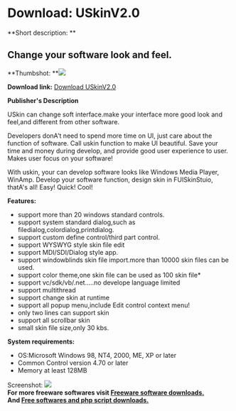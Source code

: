 # Download: USkinV2.0

**Short description: **

## Change your software look and feel.

  
**Thumbshot: **![](http://www.freewarefiles.com/screenshot/nopic.gif)   
  
**Download link:** [Download USkinV2.0](http://freesoftwares.boysofts.com/USkinV_program_20138.html)  
  

**Publisher's Description**  
  

USkin can change soft interface.make your interface more good look and
feel,and different from other software.

Developers donA't need to spend more time on UI, just care about the function
of software. Call uskin function to make UI beautiful. Save your time and
money during develop, and provide good user experience to user. Makes user
focus on your software!

With uskin, your can develop software looks like Windows Media Player, WinAmp.
Develop your software function, design skin in FUISkinStuio, thatA's all!
Easy! Quick! Cool!

**Features:**

  * support more than 20 windows standard controls. 
  * support system standard dialog,such as filedialog,colordialog,printdialog. 
  * support custom define control/third part control. 
  * support WYSWYG style skin file edit 
  * support MDI/SDI/Dialog style app. 
  * support windowblinds skin file import.more than 10000 skin files can be used. 
  * support color theme,one skin file can be used as 100 skin file* 
  * support vc/sdk/vb/.net.....no develope language limited 
  * support multithread 
  * support change skin at runtime 
  * support all popup menu,include Edit control context menu! 
  * only two lines can support skin 
  * support all scrollbar skin 
  * small skin file size,only 30 kbs. 

**System requirements:**

  * OS:Microsoft Windows 98, NT4, 2000, ME, XP or later 
  * Common Control version 4.70 or later 
  * Memory at least 128MB 

  
  
Screenshot: ![](http://www.freewarefiles.com/screenshot/nopic.gif)  
**For more freeware softwares visit [Freeware software downloads.](http://freesoftwares.boysofts.com/)**   
**And [Free softwares and php script downloads.](http://www.boysofts.com/)**

